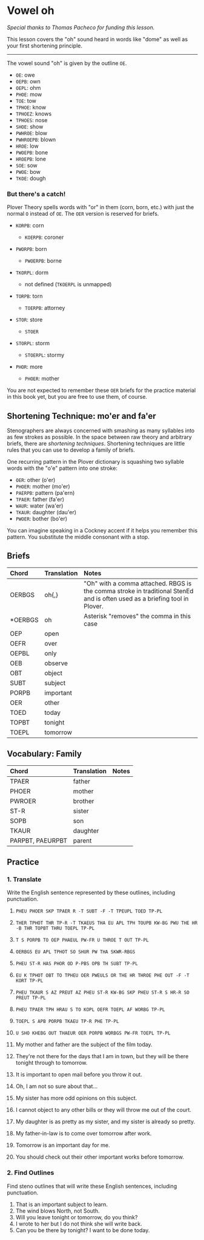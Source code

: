 # Vowel oh

_Special thanks to Thomas Pacheco for funding this lesson._

This lesson covers the "oh" sound heard in words like "dome" as well as your first shortening principle.

---

The vowel sound "oh" is given by the outline `OE`.

<Steno-Display labels="all" stroke="OE" />

- `OE`: owe
- `OEPB`: own
- `OEPL`: ohm
- `PHOE`: mow
- `TOE`: tow
- `TPHOE`: know
- `TPHOEZ`: knows
- `TPHOES`: nose
- `SHOE`: show
- `PWHROE`: blow
- `PWHROEPB`: blown
- `HROE`: low
- `PWOEPB`: bone
- `HROEPB`: lone
- `SOE`: sow
- `PWOE`: bow
- `TKOE`: dough

### But there's a catch!

Plover Theory spells words with "or" in them \(corn, born, etc.\) with just the normal `O` instead of `OE`. The `OER` version is reserved for briefs.

- `KORPB`: corn
  - `KOERPB`: coroner
- `PWORPB`: born
  - `PWOERPB`: borne
- `TKORPL`: dorm
  - not defined \(`TKOERPL` is unmapped\)
- `TORPB`: torn
  - `TOERPB`: attorney
- `STOR`: store
  - `STOER`
- `STORPL`: storm

  - `STOERPL`: stormy

- `PHOR`: more

  - `PHOER`: mother

You are not expected to remember these `OER` briefs for the practice material in this book yet, but you are free to use them, of course.

## Shortening Technique: mo'er and fa'er

Stenographers are always concerned with smashing as many syllables into as few strokes as possible. In the space between raw theory and arbitrary briefs, there are _shortening techniques_. Shortening techniques are little rules that you can use to develop a family of briefs.

One recurring pattern in the Plover dictionary is squashing two syllable words with the "o'e" pattern into one stroke:

- `OER`: other \(o'er\)
- `PHOER`: mother \(mo'er\)
- `PAERPB`: pattern \(pa'ern\)
- `TPAER`: father \(fa'er\)
- `WAUR`: water \(wa'er\)
- `TKAUR`: daughter \(dau'er\)
- `PWOER`: bother \(bo'er\)

You can imagine speaking in a Cockney accent if it helps you remember this pattern. You substitute the middle consonant with a stop.

## Briefs

| Chord    | Translation | Notes                                                                                                                      |
| :------- | :---------- | :------------------------------------------------------------------------------------------------------------------------- |
| OERBGS   | oh{,}       | "Oh" with a comma attached. RBGS is the comma stroke in traditional StenEd and is often used as a briefing tool in Plover. |
| \*OERBGS | oh          | Asterisk "removes" the comma in this case                                                                                  |
| OEP      | open        |                                                                                                                            |
| OEFR     | over        |                                                                                                                            |
| OEPBL    | only        |                                                                                                                            |
| OEB      | observe     |                                                                                                                            |
| OBT      | object      |                                                                                                                            |
| SUBT     | subject     |                                                                                                                            |
| PORPB    | important   |                                                                                                                            |
| OER      | other       |                                                                                                                            |
| TOED     | today       |                                                                                                                            |
| TOPBT    | tonight     |                                                                                                                            |
| TOEPL    | tomorrow    |                                                                                                                            |

## Vocabulary: Family

| Chord            | Translation | Notes |
| :--------------- | :---------- | :---- |
| TPAER            | father      |       |
| PHOER            | mother      |       |
| PWROER           | brother     |       |
| ST-R             | sister      |       |
| SOPB             | son         |       |
| TKAUR            | daughter    |       |
| PARPBT, PAEURPBT | parent      |       |

## Practice

### 1. Translate

Write the English sentence represented by these outlines, including punctuation.

1. `PHEU PHOER SKP TPAER R -T SUBT -F -T TPEUPL TOED TP-PL`
2. `THER TPHOT THR TP-R -T TKAEUS THA EU APL TPH TOUPB KW-BG PWU THE HR -B THR TOPBT THRU TOEPL TP-PL`
3. `T S PORPB TO OEP PHAEUL PW-FR U THROE T OUT TP-PL`
4. `OERBGS EU APL TPHOT SO SHUR PW THA SKWR-RBGS`
5. `PHEU ST-R HAS PHOR OD P-PBS OPB TH SUBT TP-PL`
6. `EU K TPHOT OBT TO TPHEU OER PWEULS OR THE HR THROE PHE OUT -F -T KORT TP-PL`
7. `PHEU TKAUR S AZ PREUT AZ PHEU ST-R KW-BG SKP PHEU ST-R S HR-R SO PREUT TP-PL`
8. `PHEU TPAER TPH HRAU S TO KOPL OEFR TOEPL AF WORBG TP-PL`
9. `TOEPL S APB PORPB TKAEU TP-R PHE TP-PL`
10. `U SHO KHEBG OUT THAEUR OER PORPB WORBGS PW-FR TOEPL TP-PL`

11. My mother and father are the subject of the film today.

12. They're not there for the days that I am in town, but they will be there tonight through to tomorrow.

13. It is important to open mail before you throw it out.

14. Oh, I am not so sure about that...

15. My sister has more odd opinions on this subject.

16. I cannot object to any other bills or they will throw me out of the court.

17. My daughter is as pretty as my sister, and my sister is already so pretty.

18. My father-in-law is to come over tomorrow after work.

19. Tomorrow is an important day for me.
20. You should check out their other important works before tomorrow.

### 2. Find Outlines

Find steno outlines that will write these English sentences, including punctuation.

1. That is an important subject to learn.
2. The wind blows North, not South.
3. Will you leave tonight or tomorrow, do you think?
4. I wrote to her but I do not think she will write back.
5. Can you be there by tonight? I want to be done today.
